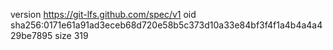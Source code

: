 version https://git-lfs.github.com/spec/v1
oid sha256:0171e61a91ad3eceb68d720e58b5c373d10a33e84bf3f4f1a4b4a4a429be7895
size 319
